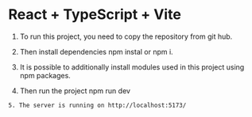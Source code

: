 # React + TypeScript + Vite

1. To run this project, you need to copy the repository from git hub.

2. Then install dependencies npm instal or npm i.

3. It is possible to additionally install modules used in this project using npm packages.

4. Then run the project npm run dev
```
5. The server is running on http://localhost:5173/